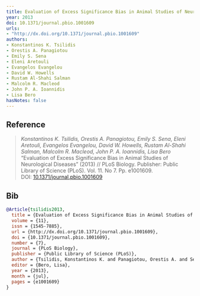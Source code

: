 ```yaml
---
title: Evaluation of Excess Significance Bias in Animal Studies of Neurological Diseases
year: 2013
doi: 10.1371/journal.pbio.1001609
urls:
- "http://dx.doi.org/10.1371/journal.pbio.1001609"
authors:
- Konstantinos K. Tsilidis
- Orestis A. Panagiotou
- Emily S. Sena
- Eleni Aretouli
- Evangelos Evangelou
- David W. Howells
- Rustam Al-Shahi Salman
- Malcolm R. Macleod
- John P. A. Ioannidis
- Lisa Bero
hasNotes: false
---
```


## Reference

> <i>Konstantinos K. Tsilidis, Orestis A. Panagiotou, Emily S. Sena, Eleni Aretouli, Evangelos Evangelou, David W. Howells, Rustam Al-Shahi Salman, Malcolm R. Macleod, John P. A. Ioannidis, Lisa Bero</i> “Evaluation of Excess Significance Bias in Animal Studies of Neurological Diseases” (2013) // PLoS Biology. Publisher: Public Library of Science (PLoS). Vol.&nbsp;11. No&nbsp;7. Pp.&nbsp;e1001609. DOI:&nbsp;<a href='https://doi.org/10.1371/journal.pbio.1001609'>10.1371/journal.pbio.1001609</a>

## Bib

```bib
@Article{tsilidis2013,
  title = {Evaluation of Excess Significance Bias in Animal Studies of Neurological Diseases},
  volume = {11},
  issn = {1545-7885},
  url = {http://dx.doi.org/10.1371/journal.pbio.1001609},
  doi = {10.1371/journal.pbio.1001609},
  number = {7},
  journal = {PLoS Biology},
  publisher = {Public Library of Science (PLoS)},
  author = {Tsilidis, Konstantinos K. and Panagiotou, Orestis A. and Sena, Emily S. and Aretouli, Eleni and Evangelou, Evangelos and Howells, David W. and Salman, Rustam Al-Shahi and Macleod, Malcolm R. and Ioannidis, John P. A.},
  editor = {Bero, Lisa},
  year = {2013},
  month = {jul},
  pages = {e1001609}
}
```

